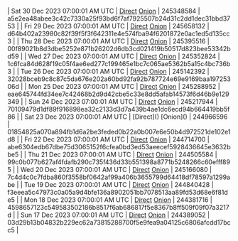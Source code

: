 | Sat 30 Dec 2023 07:00:01 AM UTC | [Direct](https://oshi.at/inVm) [Onion](http://5ety7tpkim5me6eszuwcje7bmy25pbtrjtue7zkqqgziljwqy3rrikqd.onion/inVm) | 245348584 | a5e2ea48abee3c42c7330a25f93bd6f7af7925507b24d31c2dd1dec31bbd3753 | 
| Fri 29 Dec 2023 07:00:01 AM UTC | [Direct](https://oshi.at/UTWmp) [Onion](http://5ety7tpkim5me6eszuwcje7bmy25pbtrjtue7zkqqgziljwqy3rrikqd.onion/UTWmp) | 245658132 | d64b402a23980c82f39f5f3f642311e4e574fba94f6201872e0ac1ed5d135cc3 | 
| Thu 28 Dec 2023 07:00:01 AM UTC | [Direct](https://oshi.at/ytut) [Onion](http://5ety7tpkim5me6eszuwcje7bmy25pbtrjtue7zkqqgziljwqy3rrikqd.onion/ytut) | 245395516 | 00f89021b8d3dbe5252e871b26202d6db3cd021419b50517d823bee53342bd59 | 
| Wed 27 Dec 2023 07:00:01 AM UTC | [Direct](https://oshi.at/smDb) [Onion](http://5ety7tpkim5me6eszuwcje7bmy25pbtrjtue7zkqqgziljwqy3rrikqd.onion/smDb) | 245352824 | 1c6fca84d628f19c05f4ae6ed277c199465e1bc7c065ae5362b5a15c4bc736b3 | 
| Tue 26 Dec 2023 07:00:01 AM UTC | [Direct](https://oshi.at/nDpH) [Onion](http://5ety7tpkim5me6eszuwcje7bmy25pbtrjtue7zkqqgziljwqy3rrikqd.onion/nDpH) | 245142392 | 32028bceb9c8c87c5da676e202a60bd92fa92b787724e69e9169baa19725306d | 
| Mon 25 Dec 2023 07:00:01 AM UTC | [Direct](https://oshi.at/DDUH) [Onion](http://5ety7tpkim5me6eszuwcje7bmy25pbtrjtue7zkqqgziljwqy3rrikqd.onion/DDUH) | 245288952 | eae645744fd34ee7c42468b2d9d42cbe5c33e8dd5afab14573f6d46b9e129349 | 
| Sun 24 Dec 2023 07:00:01 AM UTC | [Direct](https://oshi.at/YSMZC) [Onion](http://5ety7tpkim5me6eszuwcje7bmy25pbtrjtue7zkqqgziljwqy3rrikqd.onion/YSMZC) | 245217944 | 70109479d1df89f916898ea32c2133d3d7a439b4ae1dc6ecd94b664419bb5f86 | 
| Sat 23 Dec 2023 07:00:01 AM UTC | [Direct](</body></html>) [Onion](</body></html>) | 244966596 | 01854825a070a894fb1d6a2be3feded0b22a0b007e6e50b4d972521de102e1d8 | 
| Fri 22 Dec 2023 07:00:01 AM UTC | [Direct](https://oshi.at/EFHrs) [Onion](http://5ety7tpkim5me6eszuwcje7bmy25pbtrjtue7zkqqgziljwqy3rrikqd.onion/EFHrs) | 244714700 | abe6304edb67dbe75d3065152f6cfea0bd3ed53aeecef5928436645e3632bbe5 | 
| Thu 21 Dec 2023 07:00:01 AM UTC | [Direct](https://oshi.at/MUmy) [Onion](http://5ety7tpkim5me6eszuwcje7bmy25pbtrjtue7zkqqgziljwqy3rrikqd.onion/MUmy) | 244505584 | 99c0b077b627af4fdafb290c735f436d33b551398a8771b5248266c60efff895 | 
| Wed 20 Dec 2023 07:00:01 AM UTC | [Direct](https://oshi.at/dtWF) [Onion](http://5ety7tpkim5me6eszuwcje7bmy25pbtrjtue7zkqqgziljwqy3rrikqd.onion/dtWF) | 245166080 | 7c4d4c0c7fdba860f3558bf0642af99a406b3655799d64418df78597a1299abe | 
| Tue 19 Dec 2023 07:00:01 AM UTC | [Direct](https://oshi.at/SGALV) [Onion](http://5ety7tpkim5me6eszuwcje7bmy25pbtrjtue7zkqqgziljwqy3rrikqd.onion/SGALV) | 244840428 | f3eeea5c47973c0a05a9d4bfe136a8902051bb7078513aa89fd53d68e6f81de5 | 
| Mon 18 Dec 2023 07:00:01 AM UTC | [Direct](https://oshi.at/TXeg) [Onion](http://5ety7tpkim5me6eszuwcje7bmy25pbtrjtue7zkqqgziljwqy3rrikqd.onion/TXeg) | 244381716 | 4598657123c549583502186b8517f6ab686817f5e8367b8ff509f09f07a3217d | 
| Sun 17 Dec 2023 07:00:01 AM UTC | [Direct](https://oshi.at/rWUb) [Onion](http://5ety7tpkim5me6eszuwcje7bmy25pbtrjtue7zkqqgziljwqy3rrikqd.onion/rWUb) | 244389052 | 03d29b13b04832b229ec62a73815288700f5e9fea9a04125c6806afcdd17bcc5 | 

